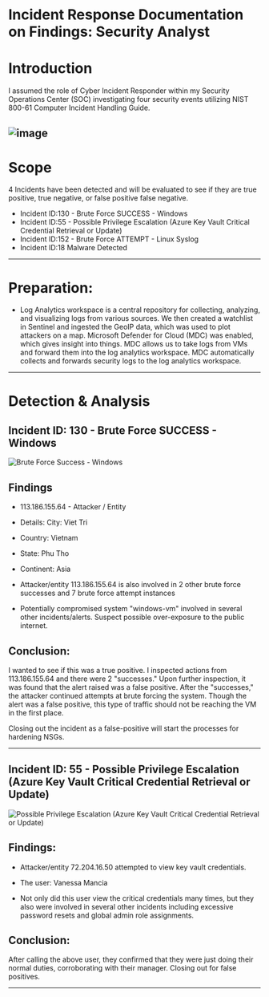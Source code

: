 # Incident Response Documentation on Findings: Security Analyst 

# Introduction 
I assumed the role of Cyber Incident Responder within my Security Operations Center (SOC) investigating four security events utilizing NIST 800-61 Computer Incident Handling Guide. 

![image](https://github.com/VanessaMancia/Incident-Response-Documentation/assets/112146207/3940d956-05da-4945-8b03-67afeb07303d)
---
# Scope
4 Incidents have been detected and will be evaluated to see if they are true positive, true negative, or false positive false negative. 

* Incident ID:130 - Brute Force SUCCESS - Windows
* Incident ID:55 - Possible Privilege Escalation (Azure Key Vault Critical Credential Retrieval or Update)
* Incident ID:152 - Brute Force ATTEMPT - Linux Syslog
* Incident ID:18 Malware Detected

---
# Preparation:
* Log Analytics workspace is a central repository for collecting, analyzing, and visualizing logs from various sources. We then created a watchlist in Sentinel and ingested the GeoIP data, which was used to plot attackers on a map. Microsoft Defender for Cloud (MDC) was enabled, which gives insight into things. MDC allows us to take logs from VMs and forward them into the log analytics workspace. MDC automatically collects and forwards security logs to the log analytics workspace.

---
# Detection & Analysis 

## Incident ID: 130 - Brute Force SUCCESS - Windows

![Brute Force Success - Windows](https://github.com/VanessaMancia/Incident-Response-Documentation/assets/112146207/8424006b-e6bc-4dc3-af4e-10c740812759)


## Findings 
* 113.186.155.64 - Attacker / Entity 
* Details: City: Viet Tri
* Country: Vietnam 
* State: Phu Tho
* Continent: Asia


* Attacker/entity 113.186.155.64 is also involved in 2 other brute force successes and 7 brute force attempt instances
* Potentially compromised system "windows-vm" involved in several other incidents/alerts. Suspect possible over-exposure to the public internet. 

## Conclusion: 
I wanted to see if this was a true positive. I inspected actions from 113.186.155.64 and there were 2 "successes." Upon further inspection, it was found that the alert raised was a false positive. After the "successes," the attacker continued attempts at brute forcing the system. Though the alert was a false positive, this type of traffic should not be reaching the VM in the first place. 

Closing out the incident as a false-positive will start the processes for hardening NSGs.

---

## Incident ID: 55 - Possible Privilege Escalation (Azure Key Vault Critical Credential Retrieval or Update)

![Possible Privilege Escalation (Azure Key Vault Critical Credential Retrieval or Update)](https://github.com/VanessaMancia/Incident-Response-Documentation/assets/112146207/b9740152-4ce6-4389-b3d3-35052e092bf1)


## Findings:
* Attacker/entity 72.204.16.50 attempted to view key vault credentials. 

* The user: Vanessa Mancia

* Not only did this user view the critical credentials many times, but they also were involved in several other incidents including excessive password resets and global admin role assignments. 

## Conclusion: 
After calling the above user, they confirmed that they were just doing their normal duties, corroborating with their manager. Closing out for false positives. 

---










